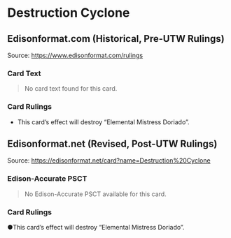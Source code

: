 # Destruction Cyclone

## Edisonformat.com (Historical, Pre-UTW Rulings)

Source: https://www.edisonformat.com/rulings

### Card Text

> No card text found for this card.

### Card Rulings

*   This card’s effect will destroy “Elemental Mistress Doriado”.

## Edisonformat.net (Revised, Post-UTW Rulings)

Source: https://edisonformat.net/card?name=Destruction%20Cyclone

### Edison-Accurate PSCT

> No Edison-Accurate PSCT available for this card.

### Card Rulings

●This card’s effect will destroy “Elemental Mistress Doriado”.
            